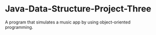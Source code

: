 # Java-Data-Structure-Project-Three

A program that simulates a music app by using object-oriented programming.
